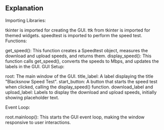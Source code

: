 ## Explanation
Importing Libraries:

tkinter is imported for creating the GUI.
ttk from tkinter is imported for themed widgets.
speedtest is imported to perform the speed test.
Functions:

get_speed(): This function creates a Speedtest object, measures the download and upload speeds, and returns them.
display_speed(): This function calls get_speed(), converts the speeds to Mbps, and updates the labels in the GUI.
GUI Setup:

root: The main window of the GUI.
title_label: A label displaying the title "Blacksnow Speed Test".
start_button: A button that starts the speed test when clicked, calling the display_speed() function.
download_label and upload_label: Labels to display the download and upload speeds, initially showing placeholder text.

Event Loop:

root.mainloop(): This starts the GUI event loop, making the window responsive to user interactions.
